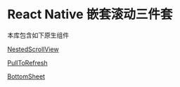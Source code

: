 # React Native 嵌套滚动三件套

本库包含如下原生组件

[NestedScrollView](./packages/nested-scroll/README.md)

[PullToRefresh](./packages/pull-to-refresh/README.md)

[BottomSheet](./packages/bottom-sheet/README.md)
